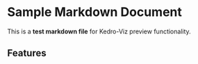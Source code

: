 # Sample Markdown Document

This is a **test markdown file** for Kedro-Viz preview functionality.

## Features

